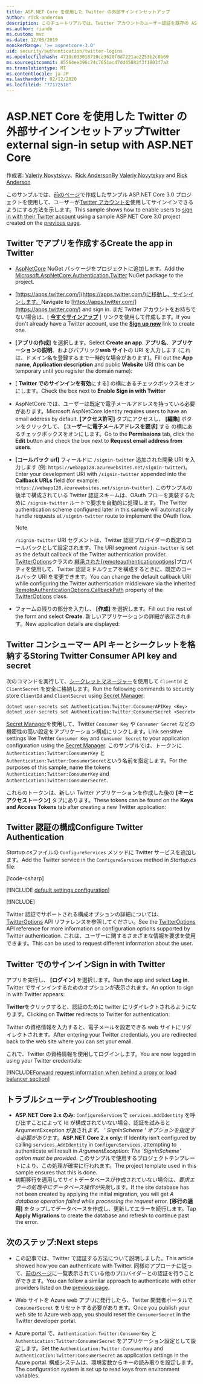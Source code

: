 ```yaml
---
title: ASP.NET Core を使用した Twitter の外部サインインセットアップ
author: rick-anderson
description: このチュートリアルでは、Twitter アカウントのユーザー認証を既存の ASP.NET Core アプリに統合する方法について説明します。
ms.author: riande
ms.custom: mvc
ms.date: 12/06/2019
monikerRange: '>= aspnetcore-3.0'
uid: security/authentication/twitter-logins
ms.openlocfilehash: 4710c033018710ce3620f8d7221ae2253b2c0b69
ms.sourcegitcommit: 85564ee396c74c7651ac47dd45082f3f1803f7a2
ms.translationtype: MT
ms.contentlocale: ja-JP
ms.lasthandoff: 02/12/2020
ms.locfileid: "77172518"
---
```

# <a name="twitter-external-sign-in-setup-with-aspnet-core"></a><span data-ttu-id="23c98-103">ASP.NET Core を使用した Twitter の外部サインインセットアップ</span><span class="sxs-lookup"><span data-stu-id="23c98-103">Twitter external sign-in setup with ASP.NET Core</span></span>

<span data-ttu-id="23c98-104">作成者: [Valeriy Novytskyy](https://github.com/01binary)、[Rick Anderson](https://twitter.com/RickAndMSFT)</span><span class="sxs-lookup"><span data-stu-id="23c98-104">By [Valeriy Novytskyy](https://github.com/01binary) and [Rick Anderson](https://twitter.com/RickAndMSFT)</span></span>

<span data-ttu-id="23c98-105">このサンプルでは、[前のページ](xref:security/authentication/social/index)で作成したサンプル ASP.NET Core 3.0 プロジェクトを使用して、ユーザーが[Twitter アカウントを](https://dev.twitter.com/web/sign-in/desktop-browser)使用してサインインできるようにする方法を示します。</span><span class="sxs-lookup"><span data-stu-id="23c98-105">This sample shows how to enable users to [sign in with their Twitter account](https://dev.twitter.com/web/sign-in/desktop-browser) using a sample ASP.NET Core 3.0 project created on the [previous page](xref:security/authentication/social/index).</span></span>

## <a name="create-the-app-in-twitter"></a><span data-ttu-id="23c98-106">Twitter でアプリを作成する</span><span class="sxs-lookup"><span data-stu-id="23c98-106">Create the app in Twitter</span></span>

* <span data-ttu-id="23c98-107">[AspNetCore](https://www.nuget.org/packages/Microsoft.AspNetCore.Authentication.Twitter/3.0.0) NuGet パッケージをプロジェクトに追加します。</span><span class="sxs-lookup"><span data-stu-id="23c98-107">Add the [Microsoft.AspNetCore.Authentication.Twitter](https://www.nuget.org/packages/Microsoft.AspNetCore.Authentication.Twitter/3.0.0) NuGet package to the project.</span></span>

* <span data-ttu-id="23c98-108">[https://apps.twitter.com/](https://apps.twitter.com/)に移動し、サインインします。</span><span class="sxs-lookup"><span data-stu-id="23c98-108">Navigate to [https://apps.twitter.com/](https://apps.twitter.com/) and sign in.</span></span> <span data-ttu-id="23c98-109">まだ Twitter アカウントをお持ちでない場合は、[ **[今すぐサインアップ](https://twitter.com/signup)** ] リンクを使用して作成します。</span><span class="sxs-lookup"><span data-stu-id="23c98-109">If you don't already have a Twitter account, use the **[Sign up now](https://twitter.com/signup)** link to create one.</span></span>

* <span data-ttu-id="23c98-110">**[アプリの作成]** を選択します。</span><span class="sxs-lookup"><span data-stu-id="23c98-110">Select **Create an app**.</span></span> <span data-ttu-id="23c98-111">**アプリ名**、**アプリケーションの説明**、およびパブリック**web サイト**の URI を入力します (これは、ドメイン名を登録するまで一時的な場合があります)。</span><span class="sxs-lookup"><span data-stu-id="23c98-111">Fill out the **App name**, **Application description** and public **Website** URI (this can be temporary until you register the domain name):</span></span>

* <span data-ttu-id="23c98-112">[ **Twitter でのサインインを有効**にする] の横にあるチェックボックスをオンにします。</span><span class="sxs-lookup"><span data-stu-id="23c98-112">Check the box next to **Enable Sign in with Twitter**</span></span>

* <span data-ttu-id="23c98-113">AspNetCore では、ユーザーは既定で電子メールアドレスを持っている必要があります。</span><span class="sxs-lookup"><span data-stu-id="23c98-113">Microsoft.AspNetCore.Identity requires users to have an email address by default.</span></span> <span data-ttu-id="23c98-114">**[アクセス許可]** タブにアクセスし、 **[編集]** ボタンをクリックして、 **[ユーザーに電子メールアドレスを要求]** する の横にあるチェックボックスをオンにします。</span><span class="sxs-lookup"><span data-stu-id="23c98-114">Go to the **Permissions** tab, click the **Edit** button and check the box next to **Request email address from users**.</span></span>

* <span data-ttu-id="23c98-115">**[コールバック url]** フィールドに `/signin-twitter` 追加された開発 URI を入力します (例: `https://webapp128.azurewebsites.net/signin-twitter`)。</span><span class="sxs-lookup"><span data-stu-id="23c98-115">Enter your development URI with `/signin-twitter` appended into the **Callback URLs** field (for example: `https://webapp128.azurewebsites.net/signin-twitter`).</span></span> <span data-ttu-id="23c98-116">このサンプルの後半で構成されている Twitter 認証スキームは、OAuth フローを実装するために `/signin-twitter` ルートで要求を自動的に処理します。</span><span class="sxs-lookup"><span data-stu-id="23c98-116">The Twitter authentication scheme configured later in this sample will automatically handle requests at `/signin-twitter` route to implement the OAuth flow.</span></span>

  > [!NOTE]
  > <span data-ttu-id="23c98-117">`/signin-twitter` URI セグメントは、Twitter 認証プロバイダーの既定のコールバックとして設定されます。</span><span class="sxs-lookup"><span data-stu-id="23c98-117">The URI segment `/signin-twitter` is set as the default callback of the Twitter authentication provider.</span></span> <span data-ttu-id="23c98-118">[TwitterOptions](/dotnet/api/microsoft.aspnetcore.authentication.twitter.twitteroptions)クラスの [継承された[remoteauthenticationoptions]](/dotnet/api/microsoft.aspnetcore.authentication.remoteauthenticationoptions.callbackpath)プロパティを使用して、Twitter 認証ミドルウェアを構成するときに、既定のコールバック URI を変更できます。</span><span class="sxs-lookup"><span data-stu-id="23c98-118">You can change the default callback URI while configuring the Twitter authentication middleware via the inherited [RemoteAuthenticationOptions.CallbackPath](/dotnet/api/microsoft.aspnetcore.authentication.remoteauthenticationoptions.callbackpath) property of the [TwitterOptions](/dotnet/api/microsoft.aspnetcore.authentication.twitter.twitteroptions) class.</span></span>

* <span data-ttu-id="23c98-119">フォームの残りの部分を入力し、 **[作成]** を選択します。</span><span class="sxs-lookup"><span data-stu-id="23c98-119">Fill out the rest of the form and select **Create**.</span></span> <span data-ttu-id="23c98-120">新しいアプリケーションの詳細が表示されます。</span><span class="sxs-lookup"><span data-stu-id="23c98-120">New application details are displayed:</span></span>

## <a name="storing-twitter-consumer-api-key-and-secret"></a><span data-ttu-id="23c98-121">Twitter コンシューマー API キーとシークレットを格納する</span><span class="sxs-lookup"><span data-stu-id="23c98-121">Storing Twitter Consumer API key and secret</span></span>

<span data-ttu-id="23c98-122">次のコマンドを実行して、[シークレットマネージャー](xref:security/app-secrets)を使用して `ClientId` と `ClientSecret` を安全に格納します。</span><span class="sxs-lookup"><span data-stu-id="23c98-122">Run the following commands to securely store `ClientId` and `ClientSecret` using [Secret Manager](xref:security/app-secrets):</span></span>

```dotnetcli
dotnet user-secrets set Authentication:Twitter:ConsumerAPIKey <Key>
dotnet user-secrets set Authentication:Twitter:ConsumerSecret <Secret>
```

<span data-ttu-id="23c98-123">[Secret Manager](xref:security/app-secrets)を使用して、Twitter `Consumer Key` や `Consumer Secret` などの機密性の高い設定をアプリケーション構成にリンクします。</span><span class="sxs-lookup"><span data-stu-id="23c98-123">Link sensitive settings like Twitter `Consumer Key` and `Consumer Secret` to your application configuration using the [Secret Manager](xref:security/app-secrets).</span></span> <span data-ttu-id="23c98-124">このサンプルでは、トークンに `Authentication:Twitter:ConsumerKey` と `Authentication:Twitter:ConsumerSecret`という名前を指定します。</span><span class="sxs-lookup"><span data-stu-id="23c98-124">For the purposes of this sample, name the tokens `Authentication:Twitter:ConsumerKey` and `Authentication:Twitter:ConsumerSecret`.</span></span>

<span data-ttu-id="23c98-125">これらのトークンは、新しい Twitter アプリケーションを作成した後の **[キーとアクセストークン]** タブにあります。</span><span class="sxs-lookup"><span data-stu-id="23c98-125">These tokens can be found on the **Keys and Access Tokens** tab after creating a new Twitter application:</span></span>

## <a name="configure-twitter-authentication"></a><span data-ttu-id="23c98-126">Twitter 認証の構成</span><span class="sxs-lookup"><span data-stu-id="23c98-126">Configure Twitter Authentication</span></span>

<span data-ttu-id="23c98-127">*Startup.cs*ファイルの `ConfigureServices` メソッドに Twitter サービスを追加します。</span><span class="sxs-lookup"><span data-stu-id="23c98-127">Add the Twitter service in the `ConfigureServices` method in *Startup.cs* file:</span></span>

[!code-csharp[](~/security/authentication/social/social-code/3.x/StartupTwitter3x.cs?name=snippet&highlight=10-15)]

[!INCLUDE [default settings configuration](includes/default-settings.md)]

[!INCLUDE[](includes/chain-auth-providers.md)]

<span data-ttu-id="23c98-128">Twitter 認証でサポートされる構成オプションの詳細については、 [TwitterOptions](/dotnet/api/microsoft.aspnetcore.builder.twitteroptions) API リファレンスを参照してください。</span><span class="sxs-lookup"><span data-stu-id="23c98-128">See the [TwitterOptions](/dotnet/api/microsoft.aspnetcore.builder.twitteroptions) API reference for more information on configuration options supported by Twitter authentication.</span></span> <span data-ttu-id="23c98-129">これは、ユーザーに関するさまざまな情報を要求を使用できます。</span><span class="sxs-lookup"><span data-stu-id="23c98-129">This can be used to request different information about the user.</span></span>

## <a name="sign-in-with-twitter"></a><span data-ttu-id="23c98-130">Twitter でのサインイン</span><span class="sxs-lookup"><span data-stu-id="23c98-130">Sign in with Twitter</span></span>

<span data-ttu-id="23c98-131">アプリを実行し、 **[ログイン]** を選択します。</span><span class="sxs-lookup"><span data-stu-id="23c98-131">Run the app and select **Log in**.</span></span> <span data-ttu-id="23c98-132">Twitter でサインインするためのオプションが表示されます。</span><span class="sxs-lookup"><span data-stu-id="23c98-132">An option to sign in with Twitter appears:</span></span>

<span data-ttu-id="23c98-133">**Twitter**をクリックすると、認証のために twitter にリダイレクトされるようになります。</span><span class="sxs-lookup"><span data-stu-id="23c98-133">Clicking on **Twitter** redirects to Twitter for authentication:</span></span>

<span data-ttu-id="23c98-134">Twitter の資格情報を入力すると、電子メールを設定できる web サイトにリダイレクトされます。</span><span class="sxs-lookup"><span data-stu-id="23c98-134">After entering your Twitter credentials, you are redirected back to the web site where you can set your email.</span></span>

<span data-ttu-id="23c98-135">これで、Twitter の資格情報を使用してログインします。</span><span class="sxs-lookup"><span data-stu-id="23c98-135">You are now logged in using your Twitter credentials:</span></span>

[!INCLUDE[Forward request information when behind a proxy or load balancer section](includes/forwarded-headers-middleware.md)]

## <a name="troubleshooting"></a><span data-ttu-id="23c98-136">トラブルシューティング</span><span class="sxs-lookup"><span data-stu-id="23c98-136">Troubleshooting</span></span>

* <span data-ttu-id="23c98-137">**ASP.NET Core 2.x のみ:** `ConfigureServices`で `services.AddIdentity` を呼び出すことによって Id が構成されていない場合、認証を試みると ArgumentException が返され*ます。 ' SignInScheme ' オプションを指定する必要があり*ます。</span><span class="sxs-lookup"><span data-stu-id="23c98-137">**ASP.NET Core 2.x only:** If Identity isn't configured by calling `services.AddIdentity` in `ConfigureServices`, attempting to authenticate will result in *ArgumentException: The 'SignInScheme' option must be provided*.</span></span> <span data-ttu-id="23c98-138">このサンプルで使用するプロジェクトテンプレートにより、この処理が確実に行われます。</span><span class="sxs-lookup"><span data-stu-id="23c98-138">The project template used in this sample ensures that this is done.</span></span>
* <span data-ttu-id="23c98-139">初期移行を適用してサイトデータベースが作成されていない場合は、*要求エラーの処理中にデータベース操作が失敗*します。</span><span class="sxs-lookup"><span data-stu-id="23c98-139">If the site database has not been created by applying the initial migration, you will get *A database operation failed while processing the request* error.</span></span> <span data-ttu-id="23c98-140">**[移行の適用]** をタップしてデータベースを作成し、更新してエラーを続行します。</span><span class="sxs-lookup"><span data-stu-id="23c98-140">Tap **Apply Migrations** to create the database and refresh to continue past the error.</span></span>

## <a name="next-steps"></a><span data-ttu-id="23c98-141">次のステップ:</span><span class="sxs-lookup"><span data-stu-id="23c98-141">Next steps</span></span>

* <span data-ttu-id="23c98-142">この記事では、Twitter で認証する方法について説明しました。</span><span class="sxs-lookup"><span data-stu-id="23c98-142">This article showed how you can authenticate with Twitter.</span></span> <span data-ttu-id="23c98-143">同様のアプローチに従って、[前のページ](xref:security/authentication/social/index)に一覧表示されている他のプロバイダーとの認証を行うことができます。</span><span class="sxs-lookup"><span data-stu-id="23c98-143">You can follow a similar approach to authenticate with other providers listed on the [previous page](xref:security/authentication/social/index).</span></span>

* <span data-ttu-id="23c98-144">Web サイトを Azure web アプリに発行したら、Twitter 開発者ポータルで `ConsumerSecret` をリセットする必要があります。</span><span class="sxs-lookup"><span data-stu-id="23c98-144">Once you publish your web site to Azure web app, you should reset the `ConsumerSecret` in the Twitter developer portal.</span></span>

* <span data-ttu-id="23c98-145">Azure portal で、`Authentication:Twitter:ConsumerKey` と `Authentication:Twitter:ConsumerSecret` をアプリケーション設定として設定します。</span><span class="sxs-lookup"><span data-stu-id="23c98-145">Set the `Authentication:Twitter:ConsumerKey` and `Authentication:Twitter:ConsumerSecret` as application settings in the Azure portal.</span></span> <span data-ttu-id="23c98-146">構成システムは、環境変数からキーの読み取りを設定します。</span><span class="sxs-lookup"><span data-stu-id="23c98-146">The configuration system is set up to read keys from environment variables.</span></span>
